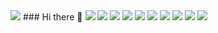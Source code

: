 <img src="https://capsule-render.vercel.app/api?type=wave&color=auto&height=300&section=header&text=BloxxomGit%20render&fontSize=90&color=timeAuto?type=waving" />
### Hi there 👋



<!--
**Blossssom/Blossssom** is a ✨ _special_ ✨ repository because its `README.md` (this file) appears on your GitHub profile.

Here are some ideas to get you started:

- 🔭 I’m currently working on ...
- 🌱 I’m currently learning ...
- 👯 I’m looking to collaborate on ...
- 🤔 I’m looking for help with ...
- 💬 Ask me about ...
- 📫 How to reach me: ...
- 😄 Pronouns: ...
- ⚡ Fun fact: ...
-->

<img src="https://img.shields.io/badge/JavaScript-%23F7DF1E?style=flat-square&logo=JavaScript&logoColor=white" />
<img src="https://img.shields.io/badge/-React-%2361DAFB?style=flat-square&logoWidth=20&logo=React&logoColor=white" />
<img src="https://img.shields.io/badge/-HTML-%23E34F26?style=flat-square&logoWidth=20&logo=HTML5&logoColor=white" />
<img src="https://img.shields.io/badge/-CSS-%231572B6?style=flat-square&logoWidth=20&logo=CSS3&logoColor=white" />
<img src="https://img.shields.io/badge/-nodeJS-%23339933?style=flat-square&logoWidth=20&logo=Node.js&logoColor=white" />
<img src="https://img.shields.io/badge/-typeScript-%233178C6?style=flat-square&logoWidth=20&logo=TypeScript&logoColor=white" />
<img src="https://img.shields.io/badge/-Redux-%23764ABC?style=flat-square&logoWidth=20&logo=Redux&logoColor=white" />
<img src="https://img.shields.io/badge/-Github-%23181717?style=flat-square&logoWidth=20&logo=GitHub&logoColor=white" />
<img src="https://img.shields.io/badge/-Python-%233776AB?style=flat-square&logoWidth=20&logo=Python&logoColor=white" />
<img src="https://img.shields.io/badge/-Styled--Component-%23DB7093?style=flat-square&logoWidth=20&logo=styled-components&logoColor=white" />

